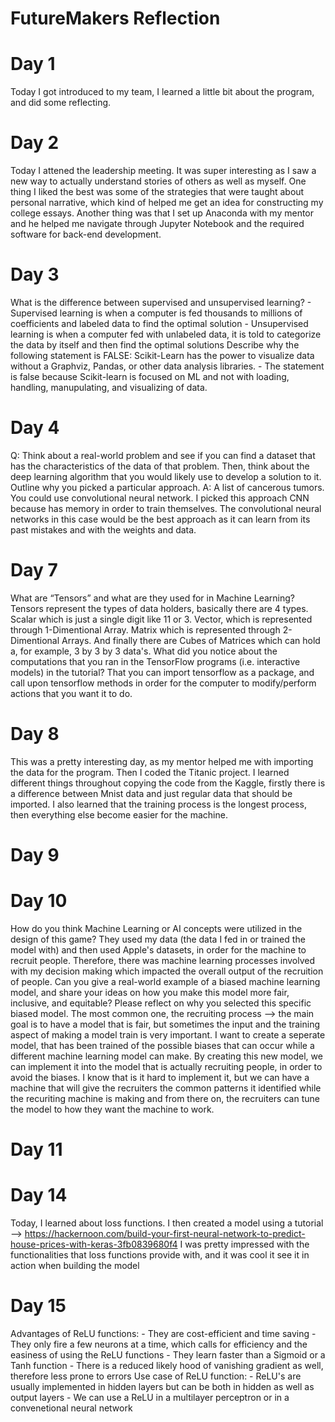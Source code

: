 # FutureMakers Reflection

# Day 1 
  Today I got introduced to my team, I learned a little bit about the program, and did some reflecting. 
 
# Day 2 
   Today I attened the leadership meeting. It was super interesting as I saw a new way to actually understand stories of others as well as myself. 
   One thing I liked the best was some of the strategies that were taught about personal narrative, which kind of helped me get an idea for constructing my college essays. 
   Another thing was that I set up Anaconda with my mentor and he helped me navigate through Jupyter Notebook and the required software for back-end development. 

# Day 3 
  What is the difference between supervised and unsupervised learning? 
    - Supervised learning is when a computer is fed thousands to millions of coefficients and labeled data to find the optimal solution
    - Unsupervised learning is when a computer fed with unlabeled data, it is told to categorize the data by itself and then find the optimal solutions 
  Describe why the following statement is FALSE: Scikit-Learn has the power to visualize data without a Graphviz, Pandas, or other data analysis libraries.
    - The statement is false because Scikit-learn is focused on ML and not with loading, handling, manupulating, and visualizing of data. 
    
# Day 4 
  Q: Think about a real-world problem and see if you can find a dataset that has the characteristics of the data of that problem. Then, think about the deep learning algorithm that you would likely use to develop a solution to it. Outline why you picked a particular approach. 
  A: A list of cancerous tumors. You could use convolutional neural network. I picked this approach CNN because has memory in order to train themselves. The convolutional neural networks in this case would be the best approach as it can learn from its past mistakes and with the weights and data. 
  
# Day 7
  What are “Tensors” and what are they used for in Machine Learning?
  Tensors represent the types of data holders, basically there are 4 types. Scalar which is just a single digit like 11 or 3. Vector, which is represented through 1-Dimentional Array. Matrix which is represented through 2-Dimentional Arrays. And finally there are Cubes of Matrices which can hold a, for example, 3 by 3 by 3 data's. 
  What did you notice about the computations that you ran in the TensorFlow programs (i.e. interactive models) in the tutorial?
  That you can import tensorflow as a package, and call upon tensorflow methods in order for the computer to modify/perform actions that you want it to do. 
  
# Day 8 
  This was a pretty interesting day, as my mentor helped me with importing the data for the program. Then I coded the Titanic project. I learned different things throughout
  copying the code from the Kaggle, firstly there is a difference between Mnist data and just regular data that should be imported. I also learned that the training process is
  the longest process, then everything else become easier for the machine. 

# Day 9 


# Day 10 
   How do you think Machine Learning or AI concepts were utilized in the design of this game? They used my data (the data I fed in or trained the model with) and then used Apple's datasets, in order for the machine to recruit people. Therefore, there was machine learning processes involved with my decision making which impacted the overall output of the recruition of people. Can you give a real-world example of a biased machine learning model, and share your ideas on how you make this model more fair, inclusive, and
equitable? Please reflect on why you selected this specific biased model. The most common one, the recruiting process --> the main goal is to have a model that is fair, but sometimes the input and the training aspect of making a model train is very important. I want to create a seperate model, that has been trained of the possible biases that can occur while a different machine learning model can make. By creating this new model, we can implement it into the model that is actually recruiting people, in order to avoid the biases. I know that is it hard to implement it, but we can have a machine that will give the recruiters the common patterns it identified while the recuriting machine is making and from there on, the recruiters can tune the model to how they want the machine to work. 
   
# Day 11


# Day 14 
  Today, I learned about loss functions. I then created a model using a tutorial --> https://hackernoon.com/build-your-first-neural-network-to-predict-house-prices-with-keras-3fb0839680f4 
  I was pretty impressed with the functionalities that loss functions provide with, and it was cool it see it in action when building the model
    
# Day 15 
  Advantages of ReLU functions: 
    - They are cost-efficient and time saving
    - They only fire a few neurons at a time, which calls for efficiency and the easiness of using the ReLU functions 
    - They learn faster than a Sigmoid or a Tanh function
    - There is a reduced likely hood of vanishing gradient as well, therefore less prone to errors 
 Use case of ReLU function: 
    - ReLU's are usually implemented in hidden layers but can be both in hidden as well as output layers 
    - We can use a ReLU in a multilayer perceptron or in a convenetional neural network

